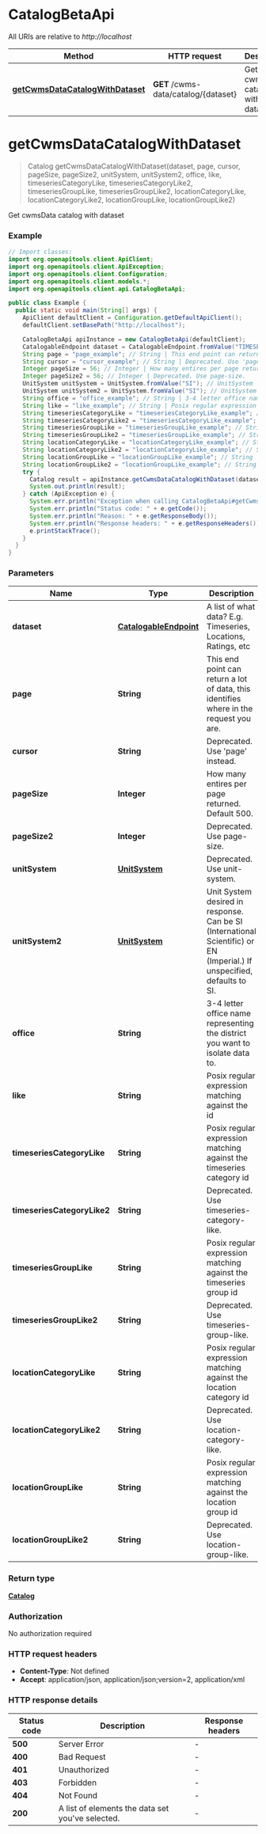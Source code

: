 # CatalogBetaApi

All URIs are relative to *http://localhost*

| Method | HTTP request | Description |
|------------- | ------------- | -------------|
| [**getCwmsDataCatalogWithDataset**](CatalogBetaApi.md#getCwmsDataCatalogWithDataset) | **GET** /cwms-data/catalog/{dataset} | Get cwmsData catalog with dataset |


<a name="getCwmsDataCatalogWithDataset"></a>
# **getCwmsDataCatalogWithDataset**
> Catalog getCwmsDataCatalogWithDataset(dataset, page, cursor, pageSize, pageSize2, unitSystem, unitSystem2, office, like, timeseriesCategoryLike, timeseriesCategoryLike2, timeseriesGroupLike, timeseriesGroupLike2, locationCategoryLike, locationCategoryLike2, locationGroupLike, locationGroupLike2)

Get cwmsData catalog with dataset

### Example
```java
// Import classes:
import org.openapitools.client.ApiClient;
import org.openapitools.client.ApiException;
import org.openapitools.client.Configuration;
import org.openapitools.client.models.*;
import org.openapitools.client.api.CatalogBetaApi;

public class Example {
  public static void main(String[] args) {
    ApiClient defaultClient = Configuration.getDefaultApiClient();
    defaultClient.setBasePath("http://localhost");

    CatalogBetaApi apiInstance = new CatalogBetaApi(defaultClient);
    CatalogableEndpoint dataset = CatalogableEndpoint.fromValue("TIMESERIES"); // CatalogableEndpoint | A list of what data? E.g. Timeseries, Locations, Ratings, etc
    String page = "page_example"; // String | This end point can return a lot of data, this identifies where in the request you are.
    String cursor = "cursor_example"; // String | Deprecated. Use 'page' instead.
    Integer pageSize = 56; // Integer | How many entires per page returned. Default 500.
    Integer pageSize2 = 56; // Integer | Deprecated. Use page-size.
    UnitSystem unitSystem = UnitSystem.fromValue("SI"); // UnitSystem | Deprecated. Use unit-system.
    UnitSystem unitSystem2 = UnitSystem.fromValue("SI"); // UnitSystem | Unit System desired in response. Can be SI (International Scientific) or EN (Imperial.) If unspecified, defaults to SI.
    String office = "office_example"; // String | 3-4 letter office name representing the district you want to isolate data to.
    String like = "like_example"; // String | Posix regular expression matching against the id
    String timeseriesCategoryLike = "timeseriesCategoryLike_example"; // String | Posix regular expression matching against the timeseries category id
    String timeseriesCategoryLike2 = "timeseriesCategoryLike_example"; // String | Deprecated. Use timeseries-category-like.
    String timeseriesGroupLike = "timeseriesGroupLike_example"; // String | Posix regular expression matching against the timeseries group id
    String timeseriesGroupLike2 = "timeseriesGroupLike_example"; // String | Deprecated. Use timeseries-group-like.
    String locationCategoryLike = "locationCategoryLike_example"; // String | Posix regular expression matching against the location category id
    String locationCategoryLike2 = "locationCategoryLike_example"; // String | Deprecated. Use location-category-like.
    String locationGroupLike = "locationGroupLike_example"; // String | Posix regular expression matching against the location group id
    String locationGroupLike2 = "locationGroupLike_example"; // String | Deprecated. Use location-group-like.
    try {
      Catalog result = apiInstance.getCwmsDataCatalogWithDataset(dataset, page, cursor, pageSize, pageSize2, unitSystem, unitSystem2, office, like, timeseriesCategoryLike, timeseriesCategoryLike2, timeseriesGroupLike, timeseriesGroupLike2, locationCategoryLike, locationCategoryLike2, locationGroupLike, locationGroupLike2);
      System.out.println(result);
    } catch (ApiException e) {
      System.err.println("Exception when calling CatalogBetaApi#getCwmsDataCatalogWithDataset");
      System.err.println("Status code: " + e.getCode());
      System.err.println("Reason: " + e.getResponseBody());
      System.err.println("Response headers: " + e.getResponseHeaders());
      e.printStackTrace();
    }
  }
}
```

### Parameters

| Name | Type | Description  | Notes |
|------------- | ------------- | ------------- | -------------|
| **dataset** | [**CatalogableEndpoint**](.md)| A list of what data? E.g. Timeseries, Locations, Ratings, etc | [enum: TIMESERIES, LOCATIONS] |
| **page** | **String**| This end point can return a lot of data, this identifies where in the request you are. | [optional] |
| **cursor** | **String**| Deprecated. Use &#39;page&#39; instead. | [optional] |
| **pageSize** | **Integer**| How many entires per page returned. Default 500. | [optional] |
| **pageSize2** | **Integer**| Deprecated. Use page-size. | [optional] |
| **unitSystem** | [**UnitSystem**](.md)| Deprecated. Use unit-system. | [optional] [enum: SI, EN] |
| **unitSystem2** | [**UnitSystem**](.md)| Unit System desired in response. Can be SI (International Scientific) or EN (Imperial.) If unspecified, defaults to SI. | [optional] [enum: SI, EN] |
| **office** | **String**| 3-4 letter office name representing the district you want to isolate data to. | [optional] |
| **like** | **String**| Posix regular expression matching against the id | [optional] |
| **timeseriesCategoryLike** | **String**| Posix regular expression matching against the timeseries category id | [optional] |
| **timeseriesCategoryLike2** | **String**| Deprecated. Use timeseries-category-like. | [optional] |
| **timeseriesGroupLike** | **String**| Posix regular expression matching against the timeseries group id | [optional] |
| **timeseriesGroupLike2** | **String**| Deprecated. Use timeseries-group-like. | [optional] |
| **locationCategoryLike** | **String**| Posix regular expression matching against the location category id | [optional] |
| **locationCategoryLike2** | **String**| Deprecated. Use location-category-like. | [optional] |
| **locationGroupLike** | **String**| Posix regular expression matching against the location group id | [optional] |
| **locationGroupLike2** | **String**| Deprecated. Use location-group-like. | [optional] |

### Return type

[**Catalog**](Catalog.md)

### Authorization

No authorization required

### HTTP request headers

 - **Content-Type**: Not defined
 - **Accept**: application/json, application/json;version=2, application/xml

### HTTP response details
| Status code | Description | Response headers |
|-------------|-------------|------------------|
| **500** | Server Error |  -  |
| **400** | Bad Request |  -  |
| **401** | Unauthorized |  -  |
| **403** | Forbidden |  -  |
| **404** | Not Found |  -  |
| **200** | A list of elements the data set you&#39;ve selected. |  -  |

